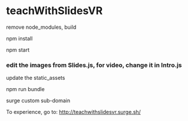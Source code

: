 # teachWithSlidesVR

remove node_modules, build

npm install

npm start

### edit the images from Slides.js, for video, change it in Intro.js
update the static_assets


npm run bundle

surge
custom sub-domain

To experience, go to:
http://teachwithslidesvr.surge.sh/
